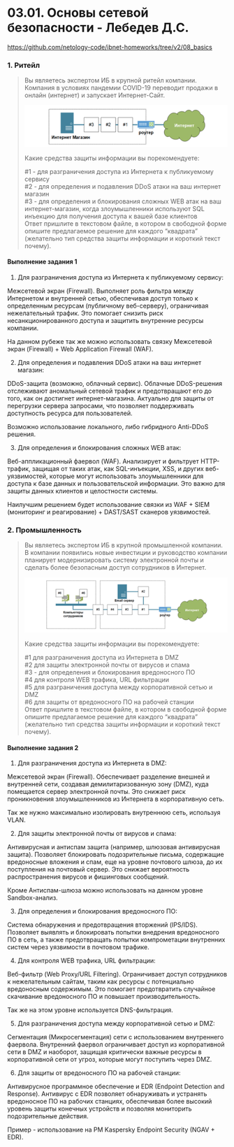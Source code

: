 # 03.01. Основы сетевой безопасности - Лебедев Д.С.
https://github.com/netology-code/ibnet-homeworks/tree/v2/08_basics
### 1. Ритейл
> Вы являетесь экспертом ИБ в крупной ритейл компании. Компания в условиях пандемии COVID-19 переводит продажи в онлайн (интернет) и запускает Интернет-Сайт.
> 
> ![](_att/020301/020301-01-00.png)
> 
> Какие средства защиты информации вы порекомендуете:
> 
> #1 - для разграничения доступа из Интернета к публикуемому сервису  
> #2 - для определения и подавления DDoS атаки на ваш интернет магазин  
> #3 - для определения и блокирования сложных WEB атак на ваш интернет-магазин, когда злоумышленники используют SQL инъекцию для получения доступа к вашей базе клиентов  
> Ответ пришлите в текстовом файле, в котором в свободной форме опишите предлагаемое решение для каждого “квадрата” (желательно тип средства защиты информации и короткий текст почему).

#### Выполнение задания 1

1. Для разграничения доступа из Интернета к публикуемому сервису:

Межсетевой экран (Firewall). Выполняет роль фильтра между Интернетом и внутренней сетью, обеспечивая доступ только к определенным ресурсам (публичному веб-серверу), ограничивая нежелательный трафик. Это помогает снизить риск несанкционированного доступа и защитить внутренние ресурсы компании.

На данном рубеже так же можно использовать связку Межсетевой экран (Firewall) + Web Application Firewall (WAF).

2. Для определения и подавления DDoS атаки на ваш интернет магазин:

DDoS-защита (возможно, облачный сервис). Облачные DDoS-решения отслеживают аномальный сетевой трафик и предотвращают его до того, как он достигнет интернет-магазина. Актуально для защиты от перегрузки сервера запросами, что позволяет поддерживать доступность ресурса для пользователей.

Возможно использование локального, либо гибридного Anti-DDoS решения.

3. Для определения и блокирования сложных WEB атак:

Веб-аппликационный фаервол (WAF). Анализирует и фильтрует HTTP-трафик, защищая от таких атак, как SQL-инъекции, XSS, и других веб-уязвимостей, которые могут использовать злоумышленники для доступа к базе данных и пользовательской информации. Это важно для защиты данных клиентов и целостности системы.

Наилучшим решением будет использование связки из WAF + SIEM (мониторинг и реагирование) + DAST/SAST сканеров уязвимостей.

### 2. Промышленность
> Вы являетесь экспертом ИБ в крупной промышленной компании. В компании появились новые инвестиции и руководство компании планирует модернизировать систему электронной почты и сделать более безопасным доступ сотрудников в Интернет.
> 
> ![](_att/020301/020301-02-00.png)
> 
> Какие средства защиты информации вы порекомендуете:
> 
> #1 для разграничения доступа из Интернета в DMZ   
> #2 для защиты электронной почты от вирусов и спама  
> #3 - для определения и блокирования вредоносного ПО  
> #4 для контроля WEB трафика, URL фильтрации  
> #5 для разграничения доступа между корпоративной сетью и DMZ  
> #6 для защиты от вредоносного ПО на рабочей станции  
> Ответ пришлите в текстовом файле, в котором в свободной форме опишите предлагаемое решение для каждого “квадрата” (желательно тип средства защиты информации и короткий текст почему).
> 
#### Выполнение задания 2

1. Для разграничения доступа из Интернета в DMZ:

Межсетевой экран (Firewall). Обеспечивает разделение внешней и внутренней сети, создавая демилитаризованную зону (DMZ), куда помещается сервер электронной почты. Это снижает риск проникновения злоумышленников из Интернета в корпоративную сеть.

Так же нужно максимально изолировать внутреннюю сеть, используя VLAN.

2. Для защиты электронной почты от вирусов и спама:

Антивирусная и антиспам защита (например, шлюзовая антивирусная защита). Позволяет блокировать подозрительные письма, содержащие вредоносные вложения и спам, еще на уровне почтового шлюза, до их поступления на почтовый сервер. Это снижает вероятность распространения вирусов и фишинговых сообщений.

Кроме Антиспам-шлюза можно использовать на данном уровне Sandbox-анализ.

3. Для определения и блокирования вредоносного ПО:

Система обнаружения и предотвращения вторжений (IPS/IDS). Позволяет выявлять и блокировать попытки внедрения вредоносного ПО в сеть, а также предотвращать попытки компрометации внутренних систем через уязвимости в почтовом трафике.

4. Для контроля WEB трафика, URL фильтрации:

Веб-фильтр (Web Proxy/URL Filtering). Ограничивает доступ сотрудников к нежелательным сайтам, таким как ресурсы с потенциально вредоносным содержимым. Это помогает предотвратить случайное скачивание вредоносного ПО и повышает производительность.

Так же на этом уровне используется DNS-фильтрация.

5. Для разграничения доступа между корпоративной сетью и DMZ:

Сегментация (Микросегментация) сети с использованием внутреннего фаервола. Внутренний фаервол ограничивает доступ из корпоративной сети в DMZ и наоборот, защищая критически важные ресурсы в корпоративной сети от угроз, которые могут поступить через DMZ.

6. Для защиты от вредоносного ПО на рабочей станции:

Антивирусное программное обеспечение и EDR (Endpoint Detection and Response). Антивирус с EDR позволяет обнаруживать и устранять вредоносное ПО на рабочих станциях, обеспечивая более высокий уровень защиты конечных устройств и позволяя мониторить подозрительные действия.

Пример - использование на РМ Kaspersky Endpoint Security (NGAV + EDR).